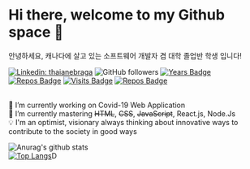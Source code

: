 # Hi there, welcome to my Github space :rocket:
안녕하세요, 캐나다에 살고 있는 소프트웨어 개발자 겸 대학 졸업반 학생 입니다!

[![Linkedin: thaianebraga](https://img.shields.io/badge/-Daniel-blue?style=flat-square&logo=Linkedin&logoColor=white&link=https://www.linkedin.com/in/dlee0528/)](https://www.linkedin.com/in/dlee0528/)
![GitHub followers](https://img.shields.io/github/followers/danlee0528?label=Follow&style=social)
[![Years Badge](https://badges.pufler.dev/years/danlee0528)](https://badges.pufler.dev)
[![Repos Badge](https://badges.pufler.dev/repos/danlee0528)](https://badges.pufler.dev)
[![Visits Badge](https://badges.pufler.dev/visits/danlee0528/danlee0528)](https://badges.pufler.dev)
[![Repos Badge](https://badges.pufler.dev/gists/danlee0528)](https://badges.pufler.dev)

<br>🔭 I’m currently working on Covid-19 Web Application
<br>🌱 I’m currently mastering <strike>HTML</strike>, <strike>CSS</strike>, <strike>JavaScript</strike>, React.js, Node.Js
<br>:bulb: I'm an optimist, visionary always thinking about innovative ways to contribute to the society in good ways
<br> 

![Anurag's github stats](https://github-readme-stats.vercel.app/api?username=danlee0528&show_icons=true&theme=vue)
<br>
[![Top Langs](https://github-readme-stats.vercel.app/api/top-langs/?username=danlee0528)](https://github.com/anuraghazra/github-readme-stats)D
